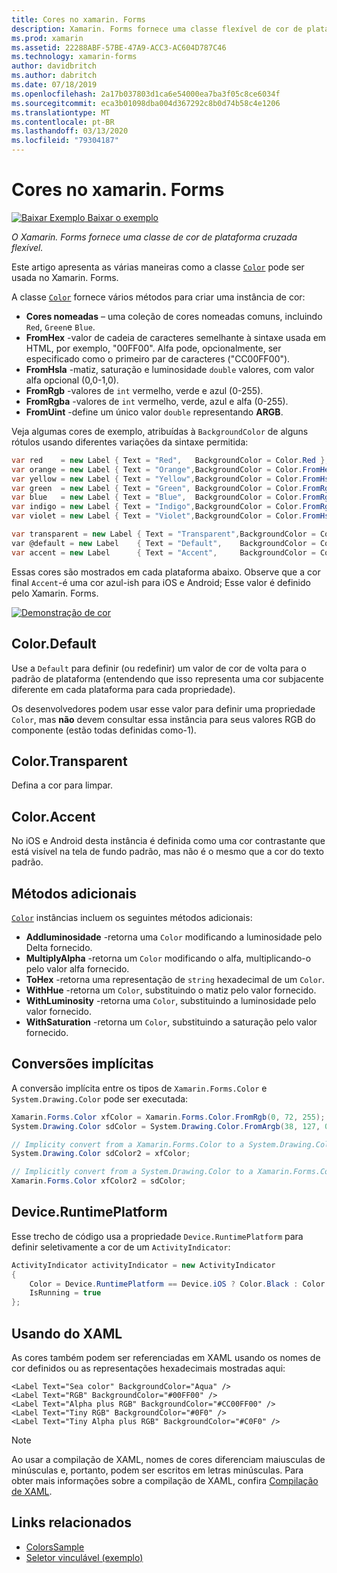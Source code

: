 ```yaml
---
title: Cores no xamarin. Forms
description: Xamarin. Forms fornece uma classe flexível de cor de plataforma cruzada. Este artigo explica a funcionalidade fornecida pela classe cor e como usá-lo.
ms.prod: xamarin
ms.assetid: 22288ABF-57BE-47A9-ACC3-AC604D787C46
ms.technology: xamarin-forms
author: davidbritch
ms.author: dabritch
ms.date: 07/18/2019
ms.openlocfilehash: 2a17b037803d1ca6e54000ea7ba3f05c8ce6034f
ms.sourcegitcommit: eca3b01098dba004d367292c8b0d74b58c4e1206
ms.translationtype: MT
ms.contentlocale: pt-BR
ms.lasthandoff: 03/13/2020
ms.locfileid: "79304187"
---
```

# <a name="colors-in-xamarinforms"></a>Cores no xamarin. Forms

[![Baixar Exemplo](~/media/shared/download.png) Baixar o exemplo](https://docs.microsoft.com/samples/xamarin/xamarin-forms-samples/workingwithcolors)

_O Xamarin. Forms fornece uma classe de cor de plataforma cruzada flexível._

Este artigo apresenta as várias maneiras como a classe [`Color`](xref:Xamarin.Forms.Color) pode ser usada no Xamarin. Forms.

A classe [`Color`](xref:Xamarin.Forms.Color) fornece vários métodos para criar uma instância de cor:

- **Cores nomeadas** – uma coleção de cores nomeadas comuns, incluindo `Red`, `Green`e `Blue`.
- **FromHex** -valor de cadeia de caracteres semelhante à sintaxe usada em HTML, por exemplo, "00FF00". Alfa pode, opcionalmente, ser especificado como o primeiro par de caracteres ("CC00FF00").
- **FromHsla** -matiz, saturação e luminosidade `double` valores, com valor alfa opcional (0,0-1,0).
- **FromRgb** -valores de `int` vermelho, verde e azul (0-255).
- **FromRgba** -valores de `int` vermelho, verde, azul e alfa (0-255).
- **FromUint** -define um único valor `double` representando **ARGB**.

Veja algumas cores de exemplo, atribuídas à `BackgroundColor` de alguns rótulos usando diferentes variações da sintaxe permitida:

```csharp
var red    = new Label { Text = "Red",   BackgroundColor = Color.Red };
var orange = new Label { Text = "Orange",BackgroundColor = Color.FromHex("FF6A00") };
var yellow = new Label { Text = "Yellow",BackgroundColor = Color.FromHsla(0.167, 1.0, 0.5, 1.0) };
var green  = new Label { Text = "Green", BackgroundColor = Color.FromRgb (38, 127, 0) };
var blue   = new Label { Text = "Blue",  BackgroundColor = Color.FromRgba(0, 38, 255, 255) };
var indigo = new Label { Text = "Indigo",BackgroundColor = Color.FromRgb (0, 72, 255) };
var violet = new Label { Text = "Violet",BackgroundColor = Color.FromHsla(0.82, 1, 0.25, 1) };

var transparent = new Label { Text = "Transparent",BackgroundColor = Color.Transparent };
var @default = new Label    { Text = "Default",    BackgroundColor = Color.Default };
var accent = new Label      { Text = "Accent",     BackgroundColor = Color.Accent };
```

Essas cores são mostrados em cada plataforma abaixo. Observe que a cor final `Accent`-é uma cor azul-ish para iOS e Android; Esse valor é definido pelo Xamarin. Forms.

 [![Demonstração de cor](colors-images/colors-sml.png "Demonstração de cor")](colors-images/colors.png#lightbox "Demonstração de cor")

## <a name="colordefault"></a>Color.Default

Use a `Default` para definir (ou redefinir) um valor de cor de volta para o padrão de plataforma (entendendo que isso representa uma cor subjacente diferente em cada plataforma para cada propriedade).

Os desenvolvedores podem usar esse valor para definir uma propriedade `Color`, mas **não** devem consultar essa instância para seus valores RGB do componente (estão todas definidas como-1).

## <a name="colortransparent"></a>Color.Transparent

Defina a cor para limpar.

## <a name="coloraccent"></a>Color.Accent

No iOS e Android desta instância é definida como uma cor contrastante que está visível na tela de fundo padrão, mas não é o mesmo que a cor do texto padrão.

## <a name="additional-methods"></a>Métodos adicionais

[`Color`](xref:Xamarin.Forms.Color) instâncias incluem os seguintes métodos adicionais:

- **Addluminosidade** -retorna uma `Color` modificando a luminosidade pelo Delta fornecido.
- **MultiplyAlpha** -retorna um `Color` modificando o alfa, multiplicando-o pelo valor alfa fornecido.
- **ToHex** -retorna uma representação de `string` hexadecimal de um `Color`.
- **WithHue** -retorna um `Color`, substituindo o matiz pelo valor fornecido.
- **WithLuminosity** -retorna uma `Color`, substituindo a luminosidade pelo valor fornecido.
- **WithSaturation** -retorna um `Color`, substituindo a saturação pelo valor fornecido.

## <a name="implicit-conversions"></a>Conversões implícitas

A conversão implícita entre os tipos de `Xamarin.Forms.Color` e `System.Drawing.Color` pode ser executada:

```csharp
Xamarin.Forms.Color xfColor = Xamarin.Forms.Color.FromRgb(0, 72, 255);
System.Drawing.Color sdColor = System.Drawing.Color.FromArgb(38, 127, 0);

// Implicity convert from a Xamarin.Forms.Color to a System.Drawing.Color
System.Drawing.Color sdColor2 = xfColor;

// Implicitly convert from a System.Drawing.Color to a Xamarin.Forms.Color
Xamarin.Forms.Color xfColor2 = sdColor;
```

## <a name="deviceruntimeplatform"></a>Device.RuntimePlatform

Esse trecho de código usa a propriedade `Device.RuntimePlatform` para definir seletivamente a cor de um `ActivityIndicator`:

```csharp
ActivityIndicator activityIndicator = new ActivityIndicator
{
    Color = Device.RuntimePlatform == Device.iOS ? Color.Black : Color.Default,
    IsRunning = true
};
```

## <a name="using-from-xaml"></a>Usando do XAML

As cores também podem ser referenciadas em XAML usando os nomes de cor definidos ou as representações hexadecimais mostradas aqui:

```xaml
<Label Text="Sea color" BackgroundColor="Aqua" />
<Label Text="RGB" BackgroundColor="#00FF00" />
<Label Text="Alpha plus RGB" BackgroundColor="#CC00FF00" />
<Label Text="Tiny RGB" BackgroundColor="#0F0" />
<Label Text="Tiny Alpha plus RGB" BackgroundColor="#C0F0" />
```

> [!NOTE]
> Ao usar a compilação de XAML, nomes de cores diferenciam maiusculas de minúsculas e, portanto, podem ser escritos em letras minúsculas. Para obter mais informações sobre a compilação de XAML, confira [Compilação de XAML](~/xamarin-forms/xaml/xamlc.md).

## <a name="related-links"></a>Links relacionados

- [ColorsSample](https://docs.microsoft.com/samples/xamarin/xamarin-forms-samples/workingwithcolors)
- [Seletor vinculável (exemplo)](https://docs.microsoft.com/samples/xamarin/xamarin-forms-samples/userinterface-bindablepicker)
